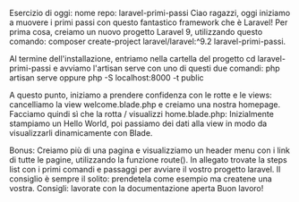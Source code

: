Esercizio di oggi:
nome repo: laravel-primi-passi
Ciao ragazzi, oggi iniziamo a muovere i primi passi con questo fantastico framework che è Laravel! Per prima cosa, creiamo un nuovo progetto Laravel 9, utilizzando questo comando: composer create-project laravel/laravel:^9.2 laravel-primi-passi.

Al termine dell'installazione, entriamo nella cartella del progetto cd laravel-primi-passi e avviamo l'artisan serve con uno di questi due comandi:
php artisan serve oppure php -S localhost:8000 -t public

A questo punto, iniziamo a prendere confidenza con le rotte e le views:
cancelliamo la view welcome.blade.php e creiamo una nostra homepage. Facciamo quindi sì che la rotta / visualizzi home.blade.php: Inizialmente stampiamo un Hello World, poi passiamo dei dati alla view in modo da visualizzarli dinamicamente con Blade.

Bonus: Creiamo più di una pagina e visualizziamo un header menu con i link di tutte le pagine, utilizzando la funzione route().
In allegato trovate la steps list con i primi comandi e passaggi per avviare il vostro progetto laravel. Il consiglio è sempre il solito: prendetela come esempio ma createne una vostra.
Consigli: lavorate con la documentazione aperta
Buon lavoro!
